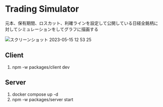 # Trading Simulator
元本、保有期間、ロスカット、利確ラインを設定して公開している日経全銘柄に対してシミュレーションをしてグラフに描画する

![スクリーンショット 2023-05-15 12 53 25](https://github.com/hayate4th/traiding-simulator/assets/29562165/ff95026c-7553-4c69-a6c2-c5cc8a6ae113)

## Client
1. npm -w packages/client dev

## Server

1. docker compose up -d
2. npm -w packages/server start
